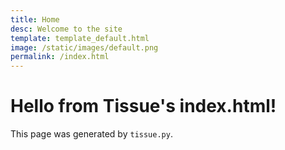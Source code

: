 ```yaml
---
title: Home
desc: Welcome to the site
template: template_default.html
image: /static/images/default.png
permalink: /index.html
---
```


# Hello from Tissue's index.html!

This page was generated by `tissue.py`.
